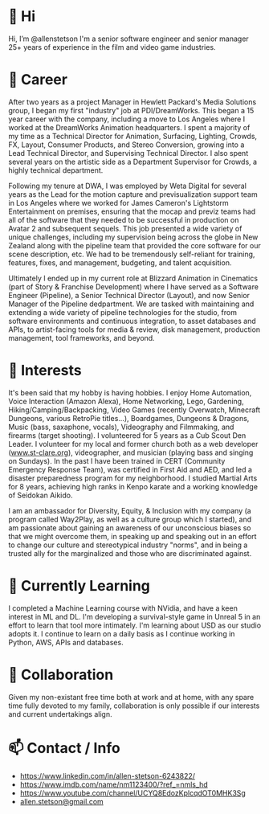 # 👋 Hi
Hi, I’m @allenstetson
I'm a senior software engineer and senior manager 25+ years of experience in the film and video game industries.

# 💼 Career
After two years as a project Manager in Hewlett Packard's Media Solutions group, I began my first "industry" job at PDI/DreamWorks. This began a 15 year career with the company, including a move to Los Angeles where I worked at the DreamWorks Animation headquarters. I spent a majority of my time as a Technical Director for Animation, Surfacing, Lighting, Crowds, FX, Layout, Consumer Products, and Stereo Conversion, growing into a Lead Technical Director, and Supervising Technical Director. I also spent several years on the artistic side as a Department Supervisor for Crowds, a highly technical department.

Following my tenure at DWA, I was employed by Weta Digital for several years as the Lead for the motion capture and previsualization support team in Los Angeles where we worked for James Cameron's Lightstorm Entertainment on premises, ensuring that the mocap and previz teams had all of the software that they needed to be successful in production on Avatar 2 and subsequent sequels. This job presented a wide variety of unique challenges, including my supervision being across the globe in New Zealand along with the pipeline team that provided the core software for our scene description, etc. We had to be tremendously self-reliant for training, features, fixes, and management, budgeting, and talent acquisition.

Ultimately I ended up in my current role at Blizzard Animation in Cinematics (part of Story & Franchise Development) where I have served as a Software Engineer (Pipeline), a Senior Technical Director (Layout), and now Senior Manager of the Pipeline dedpartment. We are tasked with maintaining and extending a wide variety of pipeline technologies for the studio, from software environments and continuous integration, to asset databases and APIs, to artist-facing tools for media & review, disk management, production management, tool frameworks, and beyond.

# 👀 Interests
It's been said that my hobby is having hobbies. I enjoy Home Automation, Voice Interaction (Amazon Alexa), Home Networking, Lego, Gardening, Hiking/Camping/Backpacking, Video Games (recently Overwatch, Minecraft Dungeons, various RetroPie titles...), Boardgames, Dungeons & Dragons, Music (bass, saxaphone, vocals), Videography and Filmmaking, and firearms (target shooting). I volunteered for 5 years as a Cub Scout Den Leader. I volunteer for my local and former church both as a web developer (www.st-clare.org), videographer, and musician (playing bass and singing on Sundays). In the past I have been trained in CERT (Community Emergency Response Team), was certified in First Aid and AED, and led a disaster preparedness program for my neighborhood. I studied Martial Arts for 8 years, achieving high ranks in Kenpo karate and a working knowledge of Seidokan Aikido.

I am an ambassador for Diversity, Equity, & Inclusion with my company (a program called Way2Play, as well as a culture group which I started), and am passionate about gaining an awareness of our unconscious biases so that we might overcome them, in speaking up and speaking out in an effort to change our culture and stereotypical industry "norms", and in being a trusted ally for the marginalized and those who are discriminated against.

# 🌱 Currently Learning
I completed a Machine Learning course with NVidia, and have a keen interest in ML and DL. I'm developing a survival-style game in Unreal 5 in an effort to learn that tool more intimately. I'm learning about USD as our studio adopts it. I continue to learn on a daily basis as I continue working in Python, AWS, APIs and databases.

# 💞️ Collaboration
Given my non-existant free time both at work and at home, with any spare time fully devoted to my family, collaboration is only possible if our interests and current undertakings align.

# 📫 Contact / Info
* https://www.linkedin.com/in/allen-stetson-6243822/
* https://www.imdb.com/name/nm1123400/?ref_=nmls_hd
* https://www.youtube.com/channel/UCYQ8EdozKplcqdOT0MHK3Sg
* allen.stetson@gmail.com
